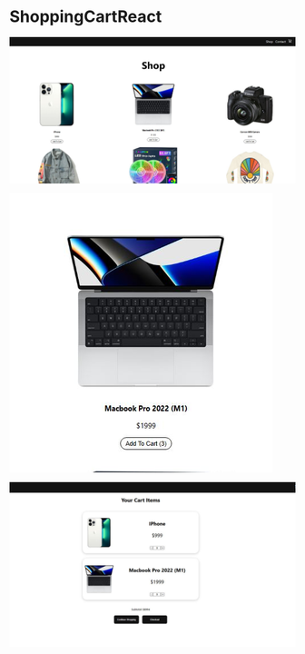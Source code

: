 # ShoppingCartReact

![alt text](https://github.com/Ahmedhany23/ShoppingCartReact/blob/main/images/image1.JPG)

![alt text](https://github.com/Ahmedhany23/ShoppingCartReact/blob/main/images/image2.JPG)

![alt text](https://github.com/Ahmedhany23/ShoppingCartReact/blob/main/images/image3.JPG)
